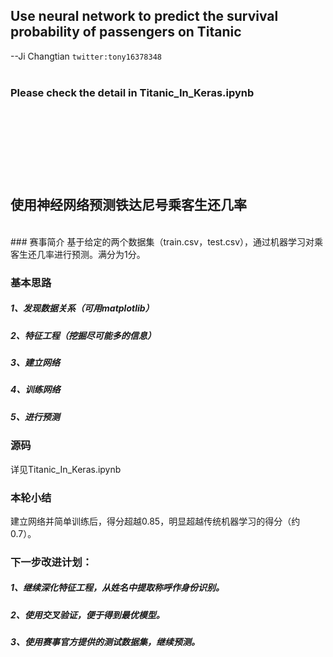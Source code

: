 ## Use neural network to predict the survival probability of passengers on Titanic
--Ji Changtian   `twitter:tony16378348`
<br><br>
### Please check the detail in Titanic_In_Keras.ipynb
<br><br>
###   
<br><br><br>
## 使用神经网络预测铁达尼号乘客生还几率
<br>
### 赛事简介
基于给定的两个数据集（train.csv，test.csv），通过机器学习对乘客生还几率进行预测。满分为1分。

### 基本思路
##### 1、发现数据关系（可用matplotlib）
##### 2、特征工程（挖掘尽可能多的信息）
##### 3、建立网络
##### 4、训练网络
##### 5、进行预测
###
### 源码
详见Titanic_In_Keras.ipynb
###
### 本轮小结
建立网络并简单训练后，得分超越0.85，明显超越传统机器学习的得分（约0.7）。

###
### 下一步改进计划：
##### 1、继续深化特征工程，从姓名中提取称呼作身份识别。
##### 2、使用交叉验证，便于得到最优模型。
##### 3、使用赛事官方提供的测试数据集，继续预测。
